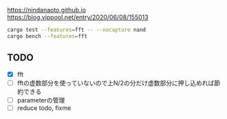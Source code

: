 https://nindanaoto.github.io
https://blog.vippool.net/entry/2020/06/08/155013

```sh
cargo test --features=fft -- --nocapture nand
cargo bench --features=fft
```

## TODO
- [x] fft
- [ ] fftの虚数部分を使っていないので上N/2の分だけ虚数部分に押し込めれば節約できる
- [ ] parameterの管理
- [ ] reduce todo, fixme
